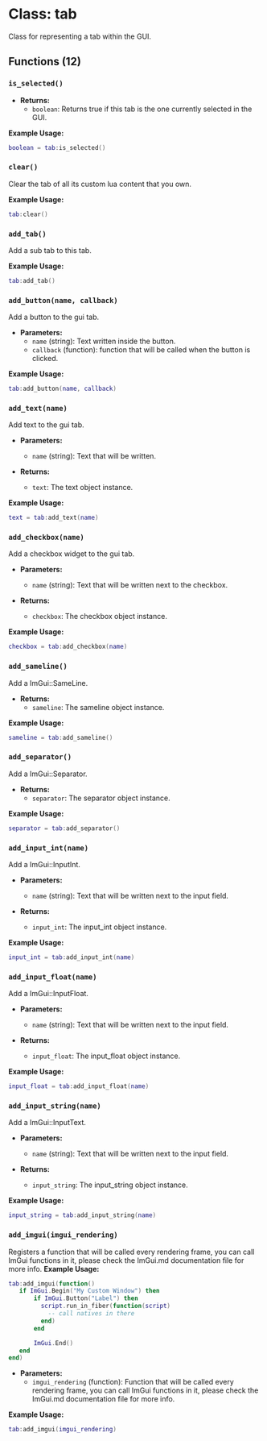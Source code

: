 # Class: tab

Class for representing a tab within the GUI.

## Functions (12)

### `is_selected()`

- **Returns:**
  - `boolean`: Returns true if this tab is the one currently selected in the GUI.

**Example Usage:**

```lua
boolean = tab:is_selected()
```

### `clear()`

Clear the tab of all its custom lua content that you own.

**Example Usage:**

```lua
tab:clear()
```

### `add_tab()`

Add a sub tab to this tab.

**Example Usage:**

```lua
tab:add_tab()
```

### `add_button(name, callback)`

Add a button to the gui tab.

- **Parameters:**
  - `name` (string): Text written inside the button.
  - `callback` (function): function that will be called when the button is clicked.

**Example Usage:**

```lua
tab:add_button(name, callback)
```

### `add_text(name)`

Add text to the gui tab.

- **Parameters:**
  - `name` (string): Text that will be written.

- **Returns:**
  - `text`: The text object instance.

**Example Usage:**

```lua
text = tab:add_text(name)
```

### `add_checkbox(name)`

Add a checkbox widget to the gui tab.

- **Parameters:**
  - `name` (string): Text that will be written next to the checkbox.

- **Returns:**
  - `checkbox`: The checkbox object instance.

**Example Usage:**

```lua
checkbox = tab:add_checkbox(name)
```

### `add_sameline()`

Add a ImGui::SameLine.

- **Returns:**
  - `sameline`: The sameline object instance.

**Example Usage:**

```lua
sameline = tab:add_sameline()
```

### `add_separator()`

Add a ImGui::Separator.

- **Returns:**
  - `separator`: The separator object instance.

**Example Usage:**

```lua
separator = tab:add_separator()
```

### `add_input_int(name)`

Add a ImGui::InputInt.

- **Parameters:**
  - `name` (string): Text that will be written next to the input field.

- **Returns:**
  - `input_int`: The input_int object instance.

**Example Usage:**

```lua
input_int = tab:add_input_int(name)
```

### `add_input_float(name)`

Add a ImGui::InputFloat.

- **Parameters:**
  - `name` (string): Text that will be written next to the input field.

- **Returns:**
  - `input_float`: The input_float object instance.

**Example Usage:**

```lua
input_float = tab:add_input_float(name)
```

### `add_input_string(name)`

Add a ImGui::InputText.

- **Parameters:**
  - `name` (string): Text that will be written next to the input field.

- **Returns:**
  - `input_string`: The input_string object instance.

**Example Usage:**

```lua
input_string = tab:add_input_string(name)
```

### `add_imgui(imgui_rendering)`

Registers a function that will be called every rendering frame, you can call ImGui functions in it, please check the ImGui.md documentation file for more info.
**Example Usage:**

```lua
tab:add_imgui(function()
   if ImGui.Begin("My Custom Window") then
       if ImGui.Button("Label") then
         script.run_in_fiber(function(script)
           -- call natives in there
         end)
       end

       ImGui.End()
   end
end)
```

- **Parameters:**
  - `imgui_rendering` (function): Function that will be called every rendering frame, you can call ImGui functions in it, please check the ImGui.md documentation file for more info.

**Example Usage:**

```lua
tab:add_imgui(imgui_rendering)
```
